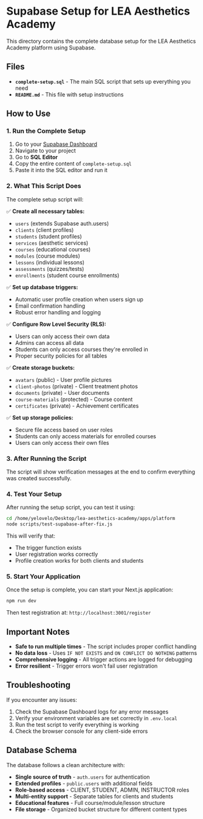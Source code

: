 # Supabase Setup for LEA Aesthetics Academy

This directory contains the complete database setup for the LEA Aesthetics Academy platform using Supabase.

## Files

- **`complete-setup.sql`** - The main SQL script that sets up everything you need
- **`README.md`** - This file with setup instructions

## How to Use

### 1. Run the Complete Setup

1. Go to your [Supabase Dashboard](https://app.supabase.com)
2. Navigate to your project
3. Go to **SQL Editor**
4. Copy the entire content of `complete-setup.sql`
5. Paste it into the SQL editor and run it

### 2. What This Script Does

The complete setup script will:

✅ **Create all necessary tables:**
- `users` (extends Supabase auth.users)
- `clients` (client profiles)
- `students` (student profiles) 
- `services` (aesthetic services)
- `courses` (educational courses)
- `modules` (course modules)
- `lessons` (individual lessons)
- `assessments` (quizzes/tests)
- `enrollments` (student course enrollments)

✅ **Set up database triggers:**
- Automatic user profile creation when users sign up
- Email confirmation handling
- Robust error handling and logging

✅ **Configure Row Level Security (RLS):**
- Users can only access their own data
- Admins can access all data
- Students can only access courses they're enrolled in
- Proper security policies for all tables

✅ **Create storage buckets:**
- `avatars` (public) - User profile pictures
- `client-photos` (private) - Client treatment photos
- `documents` (private) - User documents
- `course-materials` (protected) - Course content
- `certificates` (private) - Achievement certificates

✅ **Set up storage policies:**
- Secure file access based on user roles
- Students can only access materials for enrolled courses
- Users can only access their own files

### 3. After Running the Script

The script will show verification messages at the end to confirm everything was created successfully.

### 4. Test Your Setup

After running the setup script, you can test it using:

```bash
cd /home/yelovelo/Desktop/lea-aesthetics-academy/apps/platform
node scripts/test-supabase-after-fix.js
```

This will verify that:
- The trigger function exists
- User registration works correctly
- Profile creation works for both clients and students

### 5. Start Your Application

Once the setup is complete, you can start your Next.js application:

```bash
npm run dev
```

Then test registration at: `http://localhost:3001/register`

## Important Notes

- **Safe to run multiple times** - The script includes proper conflict handling
- **No data loss** - Uses `IF NOT EXISTS` and `ON CONFLICT DO NOTHING` patterns
- **Comprehensive logging** - All trigger actions are logged for debugging
- **Error resilient** - Trigger errors won't fail user registration

## Troubleshooting

If you encounter any issues:

1. Check the Supabase Dashboard logs for any error messages
2. Verify your environment variables are set correctly in `.env.local`
3. Run the test script to verify everything is working
4. Check the browser console for any client-side errors

## Database Schema

The database follows a clean architecture with:

- **Single source of truth** - `auth.users` for authentication
- **Extended profiles** - `public.users` with additional fields
- **Role-based access** - CLIENT, STUDENT, ADMIN, INSTRUCTOR roles
- **Multi-entity support** - Separate tables for clients and students
- **Educational features** - Full course/module/lesson structure
- **File storage** - Organized bucket structure for different content types
